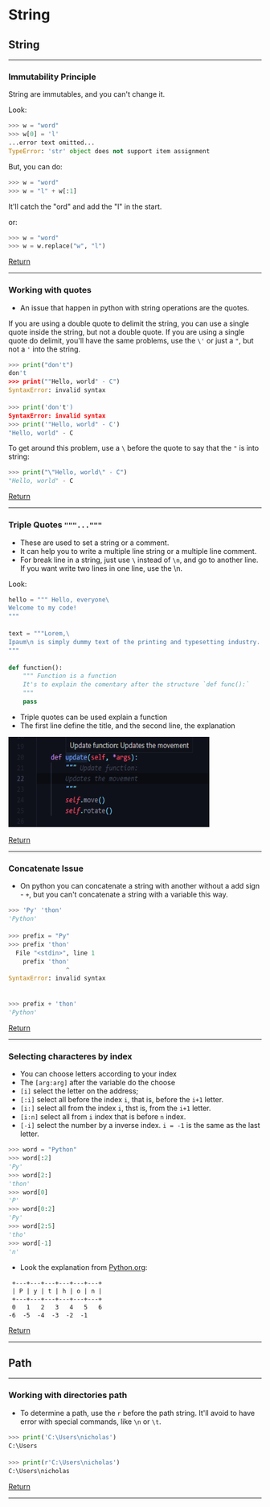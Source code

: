 # String

## String
---
### Immutability Principle
String are immutables, and you can't change it.

Look:
```py
>>> w = "word"
>>> w[0] = 'l'
...error text omitted...
TypeError: 'str' object does not support item assignment
```

But, you can do:
```py
>>> w = "word"
>>> w = "l" + w[:1]
```

It'll catch the "ord" and add the "l" in the start.

or:
```py
>>> w = "word"
>>> w = w.replace("w", "l")
```
[Return](../Object%20Types.md#--strings)

---

### Working with quotes
+ An issue that happen in python with string operations are the quotes.

If you are using a double quote to delimit the string, you can use a single quote inside the string, but not a double quote. If you are using a single quote do delimit, you'll have the same problems, use the `\'` or just a `"`, but not a `'` into the string. 

```py
>>> print("don't")
don't
>>> print(""Hello, world" - C")
SyntaxError: invalid syntax

>>> print('don't')
SyntaxError: invalid syntax
>>> print('"Hello, world" - C')
"Hello, world" - C
```

To get around this problem, use a `\` before the quote to say that the `"` is into string:
```py
>>> print("\"Hello, world\" - C")
"Hello, world" - C
``` 
[Return](../Object%20Types.md#--strings)

---

### Triple Quotes `"""..."""`
+ These are used to set a string or a comment.
+ It can help you to write a multiple line string or a multiple line comment.
+ For break line in a string, just use `\` instead of `\n`, and go to another line. If you want write two lines in one line, use the \n.

Look:
```py
hello = """ Hello, everyone\
Welcome to my code!
"""

text = """Lorem,\
Ipaum\n is simply dummy text of the printing and typesetting industry.
"""

def function():
    """ Function is a function
    It's to explain the comentary after the structure `def func():`
    """
    pass
```
+ Triple quotes can be used explain a function
+ The first line define the title, and the second line, the explanation

<img src="../Assets/triplequotes_to_explain_function.png" alt="Triple quotes can be used explain a function" width="400px">

[Return](../Object%20Types.md#--strings)

---

### Concatenate Issue
+ On python you can concatenate a string with another without a add sign - `+`, but you can't concatenate a string with a variable this way.
```py
>>> 'Py' 'thon'
'Python'

>>> prefix = "Py"
>>> prefix 'thon'
  File "<stdin>", line 1
    prefix 'thon'
                ^
SyntaxError: invalid syntax


>>> prefix + 'thon'
'Python'
```
[Return](../Object%20Types.md#--strings)

---

### Selecting characteres by index

+ You can choose letters according to your index
+ The `[arg:arg]` after the variable do the choose
+ `[i]` select the letter on the address;
+ `[:i]` select all before the index `i`, that is, before the `i+1` letter.
+ `[i:]` select all from the index `i`, thst is, from the `i+1` letter.
+ `[i:n]` select all from `i` index that is before `n` index.
+ `[-i]` select the number by a inverse index. `i = -1` is the same as the last letter.
```py
>>> word = "Python"
>>> word[:2]
'Py'
>>> word[2:]
'thon'
>>> word[0]
'P'
>>> word[0:2]
'Py'
>>> word[2:5] 
'tho'
>>> word[-1]
'n'
```
+ Look the explanation from [Python.org](https://docs.python.org/3/tutorial/introduction.html#strings):
```
 +---+---+---+---+---+---+
 | P | y | t | h | o | n |
 +---+---+---+---+---+---+
 0   1   2   3   4   5   6
-6  -5  -4  -3  -2  -1
```
[Return](../Object%20Types.md#--strings)

---
## Path
---
### Working with directories path
+ To determine a path, use the `r` before the path string. It'll avoid to have error with special commands, like `\n` or `\t`.
```py
>>> print('C:\Users\nicholas')
C:\Users

>>> print(r'C:\Users\nicholas')
C:\Users\nicholas
```
[Return](../Object%20Types.md#--strings)

---

